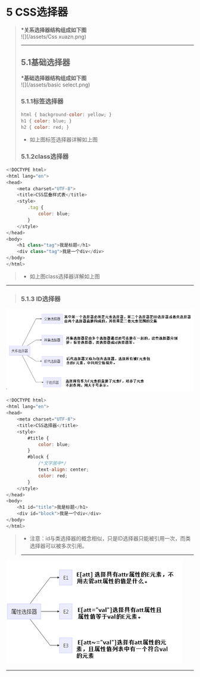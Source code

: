 # 5 CSS选择器

> **\*关系选择器结构组成如下图**  
> ![](/assets/Css xuazn.png)
>
> ---
>
> ## 5.1基础选择器
>
> **\*基础选择器结构组成如下图**  
> ![](/assets/basic select.png)
>
> ### 5.1.1标签选择器
>
> ```js
> html { background-color: yellow; }
> h1 { color: blue; }
> h2 { color: red; }
> ```
>
> * 如上图标签选择器详解如上图
>
> ### 5.1.2class选择器

```js
<!DOCTYPE html>
<html lang="en">
<head>
    <meta charset="UTF-8">
    <title>CSS层叠样式表</title>
    <style>
        .tag {
            color: blue;
        }
    </style>
</head>
<body>
    <h1 class="tag">我是标题</h1>
    <div class="tag">我是一个div</div>
</body>
</html>
```

> * 如上图class选择器详解如上图

---

> ### 5.1.3 ID选择器

![](/assets/guanxi.png)

```js
<!DOCTYPE html>
<html lang="en">
<head>
    <meta charset="UTF-8">
    <title>CSS选择器</title>
    <style>
        #title {
            color: blue;
        }
        #block {
            /*文字居中*/
            text-align: center;
            color: red;
        }
    </style>
</head>
<body>
    <h1 id="title">我是标题</h1>
    <div id="block">我是一个div</div>
</body>
</html>
```

> * 注意：id与类选择器的概念相似，只是ID选择器只能被引用一次，而类选择器可以被多次引用。
>
> ---

![](/assets/shuxing.png)

---



